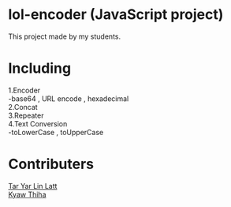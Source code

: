 # lol-encoder (JavaScript project)
This project made by my students. 

# Including
1.Encoder <br>
  -base64 , URL encode , hexadecimal<br>
2.Concat<br>
3.Repeater<br>
4.Text Conversion<br>
  -toLowerCase , toUpperCase<br>

# Contributers
<a href="https://www.facebook.com/maythazin.htun.50">Tar Yar Lin Latt</a><br>
<a href="https://www.facebook.com/yoonthu7070">Kyaw Thiha</a><br>
